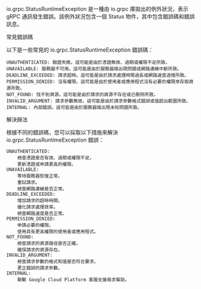 io.grpc.StatusRuntimeException 是一種由 io.grpc 庫拋出的例外狀況，表示 gRPC 通訊發生錯誤。該例外狀況包含一個 Status 物件，其中包含錯誤碼和錯誤訊息。

常見錯誤碼

以下是一些常見的 io.grpc.StatusRuntimeException 錯誤碼：

    UNAUTHENTICATED: 驗證失敗。這可能是由於憑證無效、過期或權限不足所致。
    UNAVAILABLE: 服務器不可用。這可能是由於服務器端出現問題或網路連線中斷所致。
    DEADLINE_EXCEEDED: 請求超時。這可能是由於請求處理時間過長或網路速度過慢所致。
    PERMISSION_DENIED: 沒有權限。這可能是由於使用者或應用程式沒有必要的權限來存取資源所致。
    NOT_FOUND: 找不到資源。這可能是由於請求的資源不存在或已刪除所致。
    INVALID_ARGUMENT: 請求參數無效。這可能是由於請求參數格式錯誤或值超出範圍所致。
    INTERNAL: 內部錯誤。這可能是由於服務器端出現未知問題所致。

解決辦法

根據不同的錯誤碼，您可以採取以下措施來解決 io.grpc.StatusRuntimeException 錯誤：

    UNAUTHENTICATED:
        檢查憑證是否有效、過期或權限不足。
        更新憑證或申請更高的權限。
    UNAVAILABLE:
        等待服務器恢復正常。
        重試請求。
        檢查網路連線是否正常。
    DEADLINE_EXCEEDED:
        增加請求的超時時間。
        優化請求處理效率。
        檢查網路速度是否正常。
    PERMISSION_DENIED:
        申請必要的權限。
        使用具有更高權限的使用者或應用程式。
    NOT_FOUND:
        檢查請求的資源路徑是否正確。
        確保請求的資源存在。
    INVALID_ARGUMENT:
        檢查請求參數的格式和值是否符合要求。
        更正錯誤的請求參數。
    INTERNAL:
        聯繫 Google Cloud Platform 客服支援尋求幫助。
